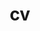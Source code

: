 ---
layout: page
title: cv
nav: true
nav_order: 6
dropdown: true
children: 
    - title: cv_download
      permalink: /assets/pdf/Yayue Deng_Resume.pdf
      # permalink: /assets/pdf/cv_zh.pdf
    # - title: projects
    #   permalink: /projects/
---